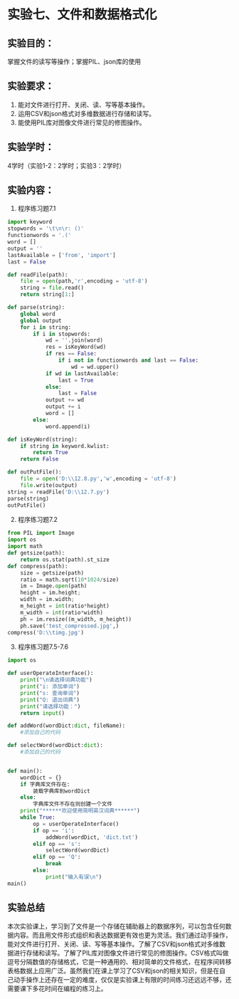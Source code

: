 # 实验七、文件和数据格式化
## 实验目的：
掌握文件的读写等操作；掌握PIL、json库的使用
## 实验要求：
1. 能对文件进行打开、关闭、读、写等基本操作。
2. 运用CSV和json格式对多维数据进行存储和读写。
3. 能使用PIL库对图像文件进行常见的修图操作。
## 实验学时：
4学时（实验1-2：2学时；实验3：2学时）
## 实验内容：
1. 程序练习题7.1
```py
import keyword
stopwords = '\t\n\r: ()'
functionwords = '.('
word = []
output = ''
lastAvailable = ['from', 'import']
last = False

def readFile(path):
    file = open(path,'r',encoding = 'utf-8')
    string = file.read()
    return string[1:]

def parse(string):
    global word
    global output
    for i in string:
        if i in stopwords:
            wd = ''.join(word)
            res = isKeyWord(wd)
            if res == False:
                if i not in functionwords and last == False:
                    wd = wd.upper()
            if wd in lastAvailable:
                last = True
            else:
                last = False
            output += wd
            output += i
            word = []
        else:
            word.append(i)

def isKeyWord(string):
    if string in keyword.kwlist:
        return True
    return False

def outPutFile():
    file = open('D:\\12.8.py','w',encoding = 'utf-8')
    file.write(output)
string = readFile('D:\\12.7.py')
parse(string)
outPutFile()
```
2. 程序练习题7.2
```py
from PIL import Image
import os
import math
def getsize(path):
    return os.stat(path).st_size
def compress(path):
    size = getsize(path)
    ratio = math.sqrt(10*1024/size)
    im = Image.open(path)
    height = im.height;
    width = im.width;
    m_height = int(ratio*height)
    m_width = int(ratio*width)
    ph = im.resize((m_width, m_height))
    ph.save('test_compressed.jpg',)
compress('D:\\timg.jpg')
```
3. 程序练习题7.5-7.6
```py
import os

def userOperateInterface():
    print("\n请选择词典功能")
    print("i: 添加单词")
    print("s: 查询单词")
    print("Q: 退出词典")
    print("请选择功能：")
    return input()

def addWord(wordDict:dict, fileName):
    #添加自己的代码

def selectWord(wordDict:dict):
    #添加自己的代码


def main():
    wordDict = {}
    if 字典库文件存在:
        装载字典库到wordDict
    else:
        字典库文件不存在则创建一个文件
    print("******欢迎使用简明英汉词典******")
    while True:
        op = userOperateInterface()
        if op == 'i':
            addWord(wordDict, 'dict.txt')
        elif op == 's':
            selectWord(wordDict)
        elif op == 'Q':
            break
        else:
            print("输入有误\n")
main()
```
## 实验总结
本次实验课上，学习到了文件是一个存储在辅助器上的数据序列，可以包含任何数据内容。而且用文件形式组织和表达数据更有效也更为灵活。我们通过动手操作，能对文件进行打开、关闭、读、写等基本操作。了解了CSV和json格式对多维数据进行存储和读写。了解了PIL库对图像文件进行常见的修图操作。CSV格式叫做逗号分隔数值的存储格式，它是一种通用的、相对简单的文件格式，在程序间转移表格数据上应用广泛。虽然我们在课上学习了CSV和json的相关知识，但是在自己动手操作上还存在一定的难度，仅仅是实验课上有限的时间练习还远远不够，还需要课下多花时间在编程的练习上。